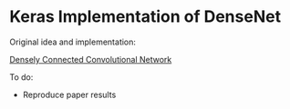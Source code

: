 # Keras Implementation of DenseNet

Original idea and implementation:

[Densely Connected Convolutional Network](http://arxiv.org/abs/1608.06993)

To do:
- Reproduce paper results